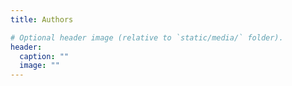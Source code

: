 ```yaml
---
title: Authors

# Optional header image (relative to `static/media/` folder).
header:
  caption: ""
  image: ""
---
```

